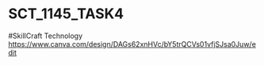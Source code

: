 # SCT_1145_TASK4
#SkillCraft Technology 
https://www.canva.com/design/DAGs62xnHVc/bY5trQCVs01vfjSJsa0Juw/edit
